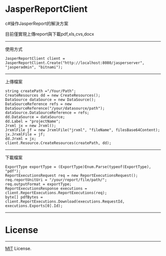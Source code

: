 # JasperReportClient

c#操作JasperReport的解決方案

目前僅實現上傳report與下載pdf,xls,cvs,docx

----------

使用方式
```
JasperReportClient client = JasperReportClient.Create("http://localhost:8080/jasperserver", "jasperadmin", "bitnami");
```

----------

上傳檔案
```
string createPath ="/Your/Path";
CreateResources dd = new CreateResources();
DataSource dataSource = new DataSource();
DataSourceReference refs = new DataSourceReference("/your/datasource/path");
dataSource.DataSourceReference = refs;
dd.DataSource = dataSource;
dd.Label = "projectName";
Jrxml jx = new Jrxml();
JrxmlFile jf = new JrxmlFile("jrxml", "fileName", filesBase64Content);
jx.JrxmlFile = jf;
dd.Jrxml = jx;
client.Resource.CreateResources(createPath, dd);
```

----------

下載檔案
```
ExportType exportType = (ExportType)Enum.Parse(typeof(ExportType), "pdf");
ReportExecutionsRequest req = new ReportExecutionsRequest();
req.reportUnitUri = "/your/report/file/path/";
req.outputFormat = exportType;
ReportExecutionsResponse executions = client.ReportExecutions.ReportExecutions(req);
byte[] pdfBytes = client.ReportExecutions.Download(executions.RequestId, executions.Exports[0].Id);
```

----------

# License #

----------

[MIT](https://github.com/WilsonLin/JasperReportClient/blob/main/LICENSE "MIT") License.
